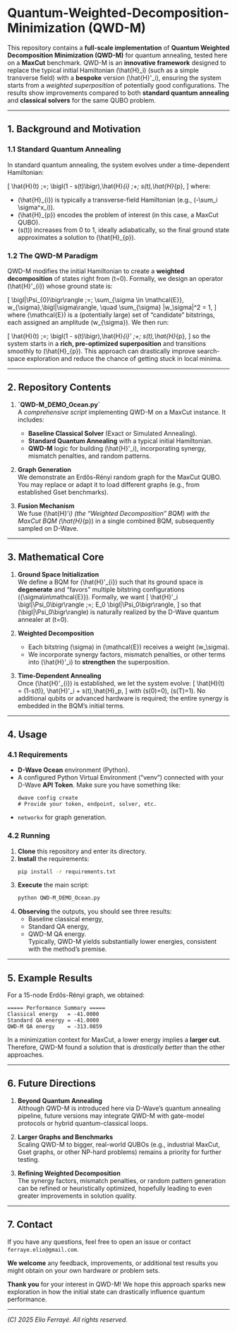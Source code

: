 # Quantum-Weighted-Decomposition-Minimization (QWD-M)

This repository contains a **full-scale implementation** of **Quantum Weighted Decomposition Minimization (QWD-M)** for quantum annealing, tested here on a **MaxCut** benchmark. QWD-M is an **innovative framework** designed to replace the typical initial Hamiltonian \(\hat{H}_i\) (such as a simple transverse field) with a **bespoke** version \(\hat{H}'_i\), ensuring the system starts from a _weighted superposition_ of potentially good configurations. The results show improvements compared to both **standard quantum annealing** and **classical solvers** for the same QUBO problem.

---

## 1. Background and Motivation

### 1.1 Standard Quantum Annealing
In standard quantum annealing, the system evolves under a time-dependent Hamiltonian:

\[
\hat{H}(t) \;=\; \bigl(1 - s(t)\bigr)\,\hat{H}_{i} \;+\; s(t)\,\hat{H}_{p}, 
\]
where:
- \(\hat{H}_{i}\) is typically a transverse-field Hamiltonian (e.g., \(-\sum_i \sigma^x_i\)).
- \(\hat{H}_{p}\) encodes the problem of interest (in this case, a MaxCut QUBO).
- \(s(t)\) increases from 0 to 1, ideally adiabatically, so the final ground state approximates a solution to \(\hat{H}_{p}\).

### 1.2 The QWD-M Paradigm
QWD-M modifies the initial Hamiltonian to create a **weighted decomposition** of states right from \(t=0\). Formally, we design an operator \(\hat{H}'_{i}\) whose ground state is:

\[
\bigl|\Psi_{0}\bigr\rangle 
\;=\;
\sum_{\sigma \in \mathcal{E}}\, w_{\sigma}\,\bigl|\sigma\rangle,
\quad \sum_{\sigma} |w_\sigma|^2 = 1,
\]
where \(\mathcal{E}\) is a (potentially large) set of “candidate” bitstrings, each assigned an amplitude \(w_{\sigma}\). We then run:

\[
\hat{H}(t)
\;=\;
\bigl(1 - s(t)\bigr)\,\hat{H}_{i}' 
\;+\;
s(t)\,\hat{H}_{p},
\]
so the system starts in a **rich, pre-optimized superposition** and transitions smoothly to \(\hat{H}_{p}\). This approach can drastically improve search-space exploration and reduce the chance of getting stuck in local minima.

---

## 2. Repository Contents

1. **\`QWD-M_DEMO_Ocean.py\`**  
   A _comprehensive script_ implementing QWD-M on a MaxCut instance. It includes:
   - **Baseline Classical Solver** (Exact or Simulated Annealing).
   - **Standard Quantum Annealing** with a typical initial Hamiltonian.
   - **QWD-M** logic for building \(\hat{H}'_i\), incorporating synergy, mismatch penalties, and random patterns.

2. **Graph Generation**  
   We demonstrate an Erdős-Rényi random graph for the MaxCut QUBO. You may replace or adapt it to load different graphs (e.g., from established Gset benchmarks).

3. **Fusion Mechanism**  
   We fuse \(\hat{H}'_i\) (the “Weighted Decomposition” BQM) with the MaxCut BQM \(\hat{H}_{p}\) in a single combined BQM, subsequently sampled on D-Wave.

---

## 3. Mathematical Core

1. **Ground Space Initialization**  
   We define a BQM for \(\hat{H}'_{i}\) such that its ground space is **degenerate** and “favors” multiple bitstring configurations \(\{\sigma\in\mathcal{E}\}\). Formally, we want
   \[
   \hat{H}'_i \bigl|\Psi_0\bigr\rangle \;=\; E_0 \bigl|\Psi_0\bigr\rangle,
   \]
   so that \(\bigl|\Psi_0\bigr\rangle\) is naturally realized by the D-Wave quantum annealer at \(t=0\).

2. **Weighted Decomposition**  
   - Each bitstring \(\sigma\) in \(\mathcal{E}\) receives a weight \(w_\sigma\).  
   - We incorporate synergy factors, mismatch penalties, or other terms into \(\hat{H}'_i\) to **strengthen** the superposition.

3. **Time-Dependent Annealing**  
   Once \(\hat{H}'_{i}\) is established, we let the system evolve:
   \[
   \hat{H}(t)
   = (1-s(t))\, \hat{H}'_i + s(t)\,\hat{H}_p,
   \]
   with \(s(0)=0\), \(s(T)=1\). No additional qubits or advanced hardware is required; the entire synergy is embedded in the BQM’s initial terms.

---

## 4. Usage

### 4.1 Requirements
- **D-Wave Ocean** environment (Python).  
- A configured Python Virtual Environment (“venv”) connected with your D-Wave **API Token**. Make sure you have something like:
  ```
  dwave config create
  # Provide your token, endpoint, solver, etc.
  ```
- `networkx` for graph generation.

### 4.2 Running
1. **Clone** this repository and enter its directory.
2. **Install** the requirements:
   ```bash
   pip install -r requirements.txt
   ```
3. **Execute** the main script:
   ```bash
   python QWD-M_DEMO_Ocean.py
   ```
4. **Observing** the outputs, you should see three results:
   - Baseline classical energy,
   - Standard QA energy,
   - QWD-M QA energy.  
   Typically, QWD-M yields substantially lower energies, consistent with the method’s premise.

---

## 5. Example Results

For a 15-node Erdős-Rényi graph, we obtained:

```
===== Performance Summary =====
Classical energy   = -41.0000
Standard QA energy = -41.0000
QWD-M QA energy    = -313.0859
```

In a minimization context for MaxCut, a lower energy implies a **larger cut**. Therefore, QWD-M found a solution that is *drastically better* than the other approaches.

---

## 6. Future Directions

1. **Beyond Quantum Annealing**  
   Although QWD-M is introduced here via D-Wave’s quantum annealing pipeline, future versions may integrate QWD-M with gate-model protocols or hybrid quantum-classical loops.

2. **Larger Graphs and Benchmarks**  
   Scaling QWD-M to bigger, real-world QUBOs (e.g., industrial MaxCut, Gset graphs, or other NP-hard problems) remains a priority for further testing.

3. **Refining Weighted Decomposition**  
   The synergy factors, mismatch penalties, or random pattern generation can be refined or heuristically optimized, hopefully leading to even greater improvements in solution quality.

---

## 7. Contact

If you have any questions, feel free to open an issue or contact `ferraye.elio@gmail.com`. 

**We welcome** any feedback, improvements, or additional test results you might obtain on your own hardware or problem sets.

**Thank you** for your interest in QWD-M! We hope this approach sparks new exploration in how the initial state can drastically influence quantum performance.

---

*(C) 2025 Elio Ferrayé. All rights reserved.*
